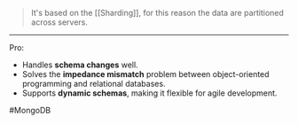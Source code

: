 >It's based on the [[Sharding]], for this reason the data are partitioned across servers.

---
Pro:
- Handles **schema changes** well.
- Solves the **impedance mismatch** problem between object-oriented programming and relational databases.
- Supports **dynamic schemas**, making it flexible for agile development.

#MongoDB